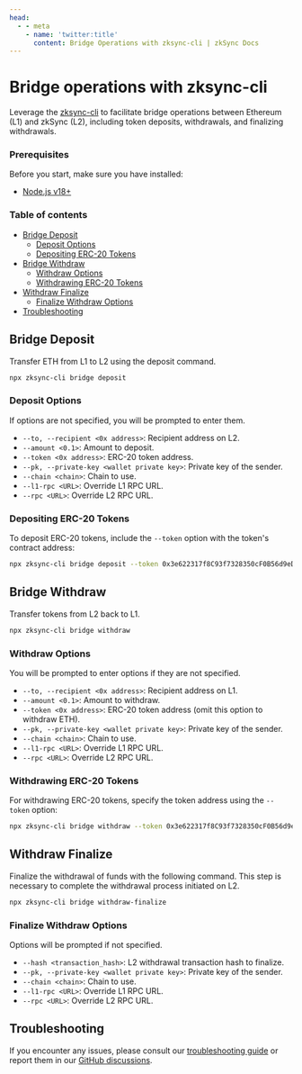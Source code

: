 ```yaml
---
head:
  - - meta
    - name: 'twitter:title'
      content: Bridge Operations with zksync-cli | zkSync Docs
---
```


# Bridge operations with zksync-cli

Leverage the [zksync-cli](../../zksync-cli/getting-started.md) to facilitate bridge operations between Ethereum (L1) and
zkSync (L2), including token deposits, withdrawals, and finalizing withdrawals.

### Prerequisites

Before you start, make sure you have installed:

- [Node.js v18+](https://nodejs.org/en)

### Table of contents

- [Bridge Deposit](#bridge-deposit)
  - [Deposit Options](#deposit-options)
  - [Depositing ERC-20 Tokens](#depositing-erc-20-tokens)
- [Bridge Withdraw](#bridge-withdraw)
  - [Withdraw Options](#withdraw-options)
  - [Withdrawing ERC-20 Tokens](#withdrawing-erc-20-tokens)
- [Withdraw Finalize](#withdraw-finalize)
  - [Finalize Withdraw Options](#finalize-withdraw-options)
- [Troubleshooting](#troubleshooting)

## Bridge Deposit

Transfer ETH from L1 to L2 using the deposit command.

```bash
npx zksync-cli bridge deposit
```

### Deposit Options

If options are not specified, you will be prompted to enter them.

- `--to, --recipient <0x address>`: Recipient address on L2.
- `--amount <0.1>`: Amount to deposit.
- `--token <0x address>`: ERC-20 token address.
- `--pk, --private-key <wallet private key>`: Private key of the sender.
- `--chain <chain>`: Chain to use.
- `--l1-rpc <URL>`: Override L1 RPC URL.
- `--rpc <URL>`: Override L2 RPC URL.

### Depositing ERC-20 Tokens

To deposit ERC-20 tokens, include the `--token` option with the token's contract address:

```bash
npx zksync-cli bridge deposit --token 0x3e622317f8C93f7328350cF0B56d9eD4C620C5d6
```

## Bridge Withdraw

Transfer tokens from L2 back to L1.

```bash
npx zksync-cli bridge withdraw
```

### Withdraw Options

You will be prompted to enter options if they are not specified.

- `--to, --recipient <0x address>`: Recipient address on L1.
- `--amount <0.1>`: Amount to withdraw.
- `--token <0x address>`: ERC-20 token address (omit this option to withdraw ETH).
- `--pk, --private-key <wallet private key>`: Private key of the sender.
- `--chain <chain>`: Chain to use.
- `--l1-rpc <URL>`: Override L1 RPC URL.
- `--rpc <URL>`: Override L2 RPC URL.

### Withdrawing ERC-20 Tokens

For withdrawing ERC-20 tokens, specify the token address using the `--token` option:

```bash
npx zksync-cli bridge withdraw --token 0x3e622317f8C93f7328350cF0B56d9eD4C620C5d6
```

## Withdraw Finalize

Finalize the withdrawal of funds with the following command. This step is necessary to complete the withdrawal process
initiated on L2.

```bash
npx zksync-cli bridge withdraw-finalize
```

### Finalize Withdraw Options

Options will be prompted if not specified.

- `--hash <transaction_hash>`: L2 withdrawal transaction hash to finalize.
- `--pk, --private-key <wallet private key>`: Private key of the sender.
- `--chain <chain>`: Chain to use.
- `--l1-rpc <URL>`: Override L1 RPC URL.
- `--rpc <URL>`: Override L2 RPC URL.

## Troubleshooting

If you encounter any issues, please consult our [troubleshooting guide](../../zksync-cli/troubleshooting.md) or report
them in our
[GitHub discussions](https://github.com/zkSync-Community-Hub/zksync-developers/discussions/new?category=general).
